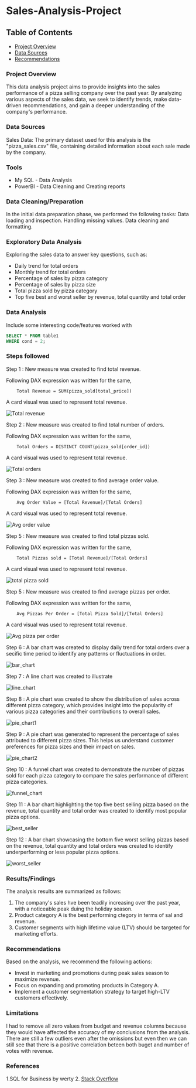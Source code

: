 # Sales-Analysis-Project

## Table of Contents

- [Project Overview](#project-overview)
- [Data Sources](#data-sources)
- [Recommendations](#recommendations)

### Project Overview

This data analysis project aims to provide insights into the sales performance of a pizza selling company over the past year. By analyzing various aspects of the sales data, we seek to identify trends, make data-driven recommendations, and gain a deeper understanding of the company's performance.

### Data Sources

Sales Data: The primary dataset used for this analysis is the "pizza_sales.csv" file, containing detailed information about each sale made by the company.

### Tools

- My SQL - Data Analysis
- PowerBI - Data Cleaning and Creating reports

### Data Cleaning/Preparation

In the initial data preparation phase, we performed the following tasks:
Data loading and inspection.
Handling missing values.
Data cleaning and formatting.

### Exploratory Data Analysis

Exploring the sales data to answer key questions, such as:

- Daily trend for total orders
- Monthly trend for total orders
- Percentage of sales by pizza category
- Percentage of sales by pizza size
- Total pizza sold by pizza category
- Top five best and worst seller by revenue, total quantity and total order

### Data Analysis

Include some interesting code/features worked with

```sql
SELECT * FROM table1
WHERE cond = 2;
```
### Steps followed
Step 1 : New measure was created to find total revenue.

Following DAX expression was written for the same,
        
        Total Revenue = SUM(pizza_sold[total_price])
        
A card visual was used to represent total revenue.

![Total revenue](https://github.com/renu9621/Sales-Analysis-Project/assets/155563588/764efa3a-da44-4f0a-8da3-fcc0067f3cf6)

Step 2 : New measure was created to find total number of orders.

Following DAX expression was written for the same,
        
        Total Orders = DISTINCT COUNT(pizza_sold[order_id])
        
A card visual was used to represent total revenue.

![Total orders](https://github.com/renu9621/Sales-Analysis-Project/assets/155563588/119f0ace-f42e-4485-bd18-d2cb0673130c)

Step 3 : New measure was created to find average order value.

Following DAX expression was written for the same,
        
        Avg Order Value = [Total Revenue]/[Total Orders]
        
A card visual was used to represent total revenue.

![Avg order value](https://github.com/renu9621/Sales-Analysis-Project/assets/155563588/4affda2b-9d7f-4d8b-b706-1a409b941e15)

Step 5 : New measure was created to find total pizzas sold.

Following DAX expression was written for the same,
        
        Total Pizzas sold = [Total Revenue]/[Total Orders]
        
A card visual was used to represent total revenue.

![total pizza sold](https://github.com/renu9621/Sales-Analysis-Project/assets/155563588/deb515f1-55ac-47ba-bfed-26b263e265c9)

Step 5 : New measure was created to find average pizzas per order.

Following DAX expression was written for the same,
        
        Avg Pizzas Per Order = [Total Pizza Sold]/[Total Orders]
        
A card visual was used to represent total revenue.

![Avg pizza per order](https://github.com/renu9621/Sales-Analysis-Project/assets/155563588/63c4083f-4067-4210-a9cb-789cd89faf7b)

Step 6 : A bar chart was created to display daily trend for total orders over a secific time period to identify any patterns or fluctuations in order.

![bar_chart](https://github.com/renu9621/Sales-Analysis-Project/assets/155563588/cefaa599-7a78-4824-8d90-dddcb99aedf3)

Step 7 : A line chart was created to illustrate 

![line_chart](https://github.com/renu9621/Sales-Analysis-Project/assets/155563588/1ba2fdba-1f0c-4744-be6e-6543df8cc927)

Step 8 : A pie chart was created to show the distribution of sales across different pizza category, which provides insight into the popularity of various pizza categories and their contributions to overall sales.

![pie_chart1](https://github.com/renu9621/Sales-Analysis-Project/assets/155563588/3fdcdbc4-4099-407a-9e4a-2ea12d55eb60)

Step 9 : A pie chart was generated to represent the percentage of sales attributed to different pizza sizes. This helps us understand customer preferences for pizza sizes and their impact on sales.

![pie_chart2](https://github.com/renu9621/Sales-Analysis-Project/assets/155563588/e4054a90-8889-4162-a719-9ed33151944c)

Step 10 : A funnel chart was created to demonstrate the number of pizzas sold for each pizza category to compare the sales performance of different pizza categories.

![funnel_chart](https://github.com/renu9621/Sales-Analysis-Project/assets/155563588/ccc9d337-e60a-49c5-883d-6e664373562e)

Step 11 : A bar chart highlighting the top five best selling pizza based on the revenue, total quantity and total order was created to identify most popular pizza options.

![best_seller](https://github.com/renu9621/Sales-Analysis-Project/assets/155563588/a8e46946-b802-48d3-9db0-7b15ea0700e0)

Step 12 : A bar chart showcasing the bottom five worst selling pizzas based on the revenue, total quantity and total orders was created to identify underperforming or less popular pizza options.

![worst_seller](https://github.com/renu9621/Sales-Analysis-Project/assets/155563588/5db153f1-a20d-493d-916f-e2fb3ceedec6)

### Results/Findings

The analysis results are summarized as follows:
1. The company's sales hve been teadily increasing over the past year, with a noticeable peak duing the holiday season.
2. Product category A is the best performing ctegory in terms of sal and revenue.
3. Customer segments with high lifetime value (LTV) should be targeted for marketing efforts.

### Recommendations

Based on the analysis, we recommend the following actions:
- Invest in marketing and promotions during peak sales season to maximize revenue.
- Focus on expanding and promoting products in Category A.
- Implement a customer segmentation strategy to target high-LTV customers effectively.

### Limitations

I had to remove all zero values from budget and revenue columns because they would have affected the accuracy of my conclusions from the analysis. There are still a few outliers even after the omissions but even then we can still see that there is a positive correlation beteen both buget and number of votes with revenue.

### References

1.SQL for Business by werty
2. [Stack Overflow](https://stack.com)
